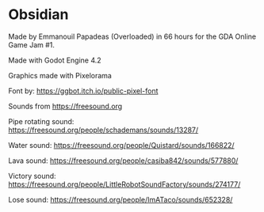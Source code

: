 # Obsidian

Made by Emmanouil Papadeas (Overloaded) in 66 hours for the GDA Online Game Jam #1.

Made with Godot Engine 4.2

Graphics made with Pixelorama


Font by: https://ggbot.itch.io/public-pixel-font

Sounds from https://freesound.org

Pipe rotating sound: https://freesound.org/people/schademans/sounds/13287/

Water sound: https://freesound.org/people/Quistard/sounds/166822/

Lava sound: https://freesound.org/people/casiba842/sounds/577880/

Victory sound: https://freesound.org/people/LittleRobotSoundFactory/sounds/274177/

Lose sound: https://freesound.org/people/ImATaco/sounds/652328/
